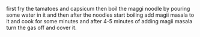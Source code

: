 first fry the tamatoes and capsicum then boil the maggi noodle by pouring some water in it and then after the noodles start boiling add magii masala to it and cook for some minutes and after 4-5 minutes of adding magii masala turn the gas off and cover it. 